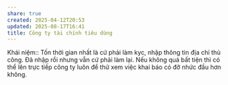 ```yaml
---
share: true
created: 2025-04-12T20:53
updated: 2025-08-17T16:41
title: Công ty tài chính tiêu dùng
---
```

Khái niệm:: 
Tốn thời gian nhất là cứ phải làm kyc, nhập thông tin địa chỉ thủ công. Đã nhập rồi nhưng vẫn cứ phải làm lại. Nếu không quá bất tiện thì có thể lên trực tiếp công ty luôn để thử xem việc khai báo có đỡ nhức đầu hơn không.
